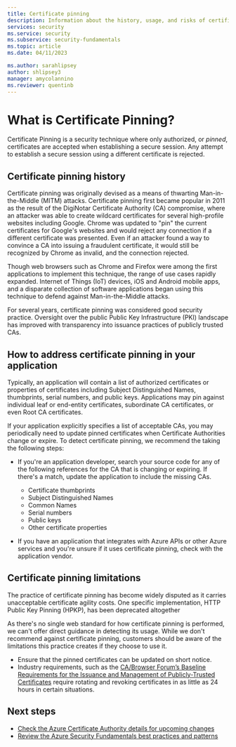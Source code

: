 ```yaml
---
title: Certificate pinning
description: Information about the history, usage, and risks of certificate pinning.
services: security
ms.service: security
ms.subservice: security-fundamentals
ms.topic: article
ms.date: 04/11/2023

ms.author: sarahlipsey
author: shlipsey3
manager: amycolannino
ms.reviewer: quentinb
---
```


# What is Certificate Pinning?

Certificate Pinning is a security technique where only authorized, or *pinned*, certificates are accepted when establishing a secure session. Any attempt to establish a secure session using a different certificate is rejected.

## Certificate pinning history
Certificate pinning was originally devised as a means of thwarting Man-in-the-Middle (MITM) attacks. Certificate pinning first became popular in 2011 as the result of the DigiNotar Certificate Authority (CA) compromise, where an attacker was able to create wildcard certificates for several high-profile websites including Google. Chrome was updated to "pin" the current certificates for Google's websites and would reject any connection if a different certificate was presented. Even if an attacker found a way to convince a CA into issuing a fraudulent certificate, it would still be recognized by Chrome as invalid, and the connection rejected.

Though web browsers such as Chrome and Firefox were among the first applications to implement this technique, the range of use cases rapidly expanded. Internet of Things (IoT) devices, iOS and Android mobile apps, and a disparate collection of software applications began using this technique to defend against Man-in-the-Middle attacks.

For several years, certificate pinning was considered good security practice. Oversight over the public Public Key Infrastructure (PKI) landscape has improved with transparency into issuance practices of publicly trusted CAs.

## How to address certificate pinning in your application

Typically, an application will contain a list of authorized certificates or properties of certificates including Subject Distinguished Names, thumbprints, serial numbers, and public keys. Applications may pin against individual leaf or end-entity certificates, subordinate CA certificates, or even Root CA certificates.

If your application explicitly specifies a list of acceptable CAs, you may periodically need to update pinned certificates when Certificate Authorities change or expire. To detect certificate pinning, we recommend the taking the following steps:

- If you're an application developer, search your source code for any of the following references for the CA that is changing or expiring. If there's a match, update the application to include the missing CAs.
    - Certificate thumbprints
    - Subject Distinguished Names
    - Common Names
    - Serial numbers
    - Public keys
    - Other certificate properties

- If you have an application that integrates with Azure APIs or other Azure services and you're unsure if it uses certificate pinning, check with the application vendor.

## Certificate pinning limitations
The practice of certificate pinning has become widely disputed as it carries unacceptable certificate agility costs. One specific implementation, HTTP Public Key Pinning (HPKP), has been deprecated altogether

As there's no single web standard for how certificate pinning is performed, we can't offer direct guidance in detecting its usage. While we don't recommend against certificate pinning, customers should be aware of the limitations this practice creates if they choose to use it.

- Ensure that the pinned certificates can be updated on short notice.
- Industry requirements, such as the [CA/Browser Forum’s Baseline Requirements for the Issuance and Management of Publicly-Trusted Certificates](https://cabforum.org/about-the-baseline-requirements/) require rotating and revoking certificates in as little as 24 hours in certain situations.

## Next steps

- [Check the Azure Certificate Authority details for upcoming changes](azure-CA-details.md)
- [Review the Azure Security Fundamentals best practices and patterns](best-practices-and-patterns.md)
